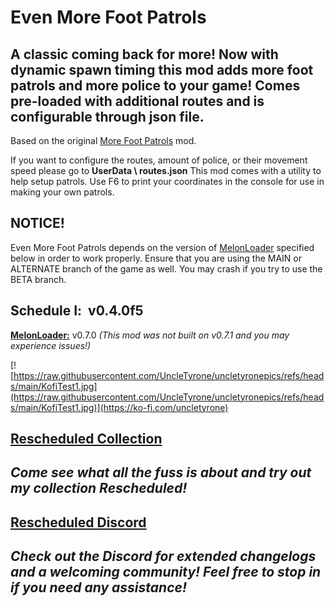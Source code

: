 # **Even More Foot Patrols**
## A classic coming back for more! Now with dynamic spawn timing this mod adds more foot patrols and more police to your game! Comes pre-loaded with additional routes and is configurable through json file.

Based on the original [More Foot Patrols](https://www.nexusmods.com/schedule1/mods/404) mod.


If you want to configure the routes, amount of police, or their movement speed please go to **UserData \ routes.json**
This mod comes with a utility to help setup patrols. Use F6 to print your coordinates in the console for use in making your own patrols.


## **NOTICE!**
Even More Foot Patrols depends on the version of [MelonLoader](https://melonwiki.xyz/) specified below in order to work properly. Ensure that you are using the MAIN or ALTERNATE branch of the game as well. You may crash if you try to use the BETA branch.


## **Schedule I:**  v0.4.0f5
[**MelonLoader:**](https://melonwiki.xyz/) v0.7.0 *(This mod was not built on v0.7.1 and you may experience issues!)*


﻿[![https://raw.githubusercontent.com/UncleTyrone/uncletyronepics/refs/heads/main/KofiTest1.jpg](https://raw.githubusercontent.com/UncleTyrone/uncletyronepics/refs/heads/main/KofiTest1.jpg)](https://ko-fi.com/uncletyrone)


## [Rescheduled Collection](https://www.nexusmods.com/games/schedule1/collections/p6h09p)
## *Come see what all the fuss is about and try out my collection Rescheduled!*


## [Rescheduled Discord](https://discord.gg/8DH2mw22k9)
## *Check out the Discord for extended changelogs and a welcoming community! Feel free to stop in if you need any assistance!*